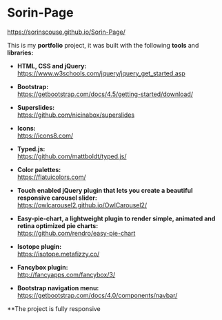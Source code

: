 # Sorin-Page
https://sorinscouse.github.io/Sorin-Page/

This is my **portfolio** project, it was built with the following **tools** and **libraries:**

* **HTML, CSS and jQuery:** <br> 
https://www.w3schools.com/jquery/jquery_get_started.asp

* **Bootstrap:** <br> 
https://getbootstrap.com/docs/4.5/getting-started/download/

* **Superslides:** <br> 
https://github.com/nicinabox/superslides

* **Icons:** <br> 
https://icons8.com/

* **Typed.js:** <br> 
https://github.com/mattboldt/typed.js/

* **Color palettes:** <br> 
https://flatuicolors.com/

* **Touch enabled jQuery plugin that lets you create a beautiful responsive carousel slider:** <br> 
https://owlcarousel2.github.io/OwlCarousel2/

* **Easy-pie-chart, a lightweight plugin to render simple, animated and retina optimized pie charts:** <br> 
https://github.com/rendro/easy-pie-chart

* **Isotope plugin:** <br> 
https://isotope.metafizzy.co/

* **Fancybox plugin:** <br> 
http://fancyapps.com/fancybox/3/

* **Bootstrap navigation menu:** <br> 
https://getbootstrap.com/docs/4.0/components/navbar/

**The project is fully responsive
